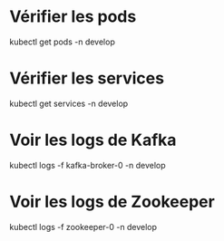 # Vérifier les pods
kubectl get pods -n develop

# Vérifier les services
kubectl get services -n develop

# Voir les logs de Kafka
kubectl logs -f kafka-broker-0 -n develop

# Voir les logs de Zookeeper
kubectl logs -f zookeeper-0 -n develop